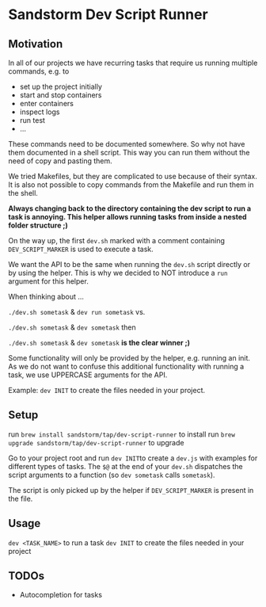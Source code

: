 # Sandstorm Dev Script Runner

## Motivation

In all of our projects we have recurring tasks that require us running multiple commands, e.g. to

* set up the project initially
* start and stop containers
* enter containers
* inspect logs
* run test
* ...

These commands need to be documented somewhere. So why not have them documented in a shell script.
This way you can run them without the need of copy and pasting them.

We tried Makefiles, but they are complicated to use because of their syntax. It is also not possible
to copy commands from the Makefile and run them in the shell.

**Always changing back to the directory containing the dev script to run a task is annoying.
This helper allows running tasks from inside a nested folder structure ;)**

On the way up, the first `dev.sh` marked with a comment containing `DEV_SCRIPT_MARKER` is used to
execute a task.

We want the API to be the same when running the `dev.sh` script directly or by using the helper.
This is why we decided to NOT introduce a `run` argument for this helper.

When thinking about ...

`./dev.sh sometask` & `dev run sometask` vs.

`./dev.sh sometask` & `dev sometask` then

`./dev.sh sometask` & `dev sometask` **is the clear winner ;)**

Some functionality will only be provided by the helper, e.g. running an init. 
As we do not want to confuse this additional functionality with running a task, we use UPPERCASE arguments for the API.

Example: `dev INIT` to create the files needed in your project.

## Setup

run `brew install sandstorm/tap/dev-script-runner` to install
run `brew upgrade sandstorm/tap/dev-script-runner` to upgrade

Go to your project root and run `dev INIT`to create a `dev.js` with examples for different types of tasks.
The `$@` at the end of your `dev.sh` dispatches the script arguments to a function (so `dev sometask` calls `sometask`).

The script is only picked up by the helper if `DEV_SCRIPT_MARKER` is present in the file. 

## Usage

`dev <TASK_NAME>` to run a task
`dev INIT` to create the files needed in your project

## TODOs
* Autocompletion for tasks
